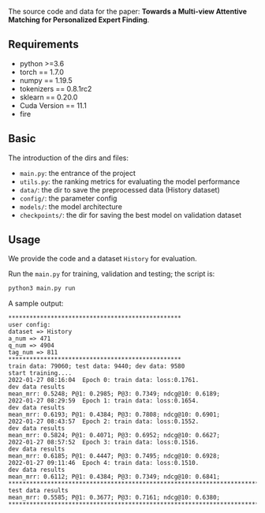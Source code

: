 The source code and data for the paper: **Towards a Multi-view Attentive Matching for Personalized Expert Finding**.



## Requirements

- python >=3.6
- torch == 1.7.0
- numpy == 1.19.5
- tokenizers == 0.8.1rc2
- sklearn == 0.20.0
- Cuda Version == 11.1
- fire



## Basic

The introduction of the dirs and files:

- `main.py`: the entrance of the project
- `utils.py`: the ranking metrics for evaluating the model performance
- `data/`: the dir to save the preprocessed data (History dataset)
- `config/`: the parameter config 
- `models/`: the model architecture
- `checkpoints/`: the dir for saving the best model on validation dataset



## Usage

We provide the code and a dataset `History` for evaluation.

Run the `main.py` for training, validation and testing; the script is:

```sh
python3 main.py run
```

A sample output:

```
*************************************************
user config:
dataset => History
a_num => 471
q_num => 4904
tag_num => 811
*************************************************
train data: 79060; test data: 9440; dev data: 9580
start training....
2022-01-27 08:16:04  Epoch 0: train data: loss:0.1761.
dev data results
mean_mrr: 0.5248; P@1: 0.2985; P@3: 0.7349; ndcg@10: 0.6189;
2022-01-27 08:29:59  Epoch 1: train data: loss:0.1654.
dev data results
mean_mrr: 0.6193; P@1: 0.4384; P@3: 0.7808; ndcg@10: 0.6901;
2022-01-27 08:43:57  Epoch 2: train data: loss:0.1552.
dev data results
mean_mrr: 0.5824; P@1: 0.4071; P@3: 0.6952; ndcg@10: 0.6627;
2022-01-27 08:57:52  Epoch 3: train data: loss:0.1516.
dev data results
mean_mrr: 0.6185; P@1: 0.4447; P@3: 0.7495; ndcg@10: 0.6928;
2022-01-27 09:11:46  Epoch 4: train data: loss:0.1510.
dev data results
mean_mrr: 0.6112; P@1: 0.4384; P@3: 0.7349; ndcg@10: 0.6841;
****************************************************************************************************
test data results
mean_mrr: 0.5585; P@1: 0.3677; P@3: 0.7161; ndcg@10: 0.6380;
****************************************************************************************************
```
